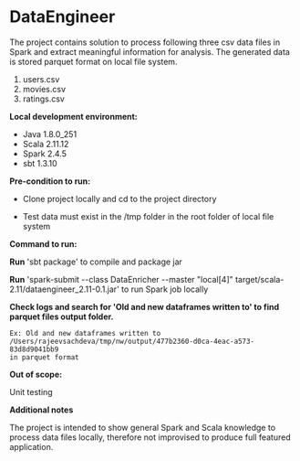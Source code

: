 # DataEngineer
The project contains solution to process following three csv data files in Spark and extract meaningful information for 
analysis. The generated data is stored parquet format on local file system.

1. users.csv 
2. movies.csv 
3. ratings.csv 

**Local development environment:**
* Java 1.8.0_251
* Scala 2.11.12
* Spark 2.4.5
* sbt 1.3.10

**Pre-condition to run:**

* Clone project locally and cd to the project directory

* Test data must exist in the /tmp folder in the root folder of local file system

**Command to run:** 

**Run** 'sbt package' to compile and package jar

**Run** 'spark-submit --class DataEnricher --master "local[4]" target/scala-2.11/dataengineer_2.11-0.1.jar' 
to run Spark job locally

**Check logs and search for 'Old and new dataframes written to' to find parquet files output folder.**
```
Ex: Old and new dataframes written to /Users/rajeevsachdeva/tmp/nw/output/477b2360-d0ca-4eac-a573-83d8d9041bb9 
in parquet format
```

**Out of scope:**

Unit testing

**Additional notes**

The project is intended to show general Spark and Scala knowledge to process data files locally, therefore 
not improvised to produce full featured application.